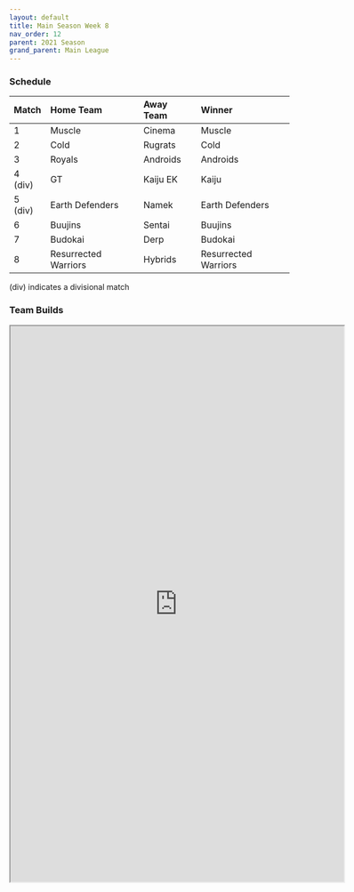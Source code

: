 ```yaml
---
layout: default
title: Main Season Week 8
nav_order: 12
parent: 2021 Season
grand_parent: Main League
---
```

### Schedule

|Match          |  Home Team            | Away Team        | Winner           |
| :-------------| :---------------------| :----------------| :----------------|
| 1             | Muscle                | Cinema           | Muscle             |
| 2             | Cold                  | Rugrats          | Cold  |
| 3             | Royals                | Androids         | Androids         |
| 4 (div)       | GT                    | Kaiju EK         | Kaiju           |
| 5 (div)       | Earth Defenders       | Namek            | Earth Defenders            |
| 6             | Buujins               | Sentai           | Buujins          |
| 7             | Budokai               | Derp             | Budokai          | 
| 8             | Resurrected Warriors  | Hybrids          | Resurrected Warriors          |

(div) indicates a divisional match

### Team Builds

<iframe width=600 height=1000 scrolling="yes" src="https://docs.google.com/document/d/e/2PACX-1vRhhMSrbuPA1dBdOblU3mET6_kMBVZik4BuGPctqzPurnbvwD9gAe8myVCv5RP8d-r1cSpBROmE-dzD/pub?embedded=true"></iframe> 	 	 	 	 	 